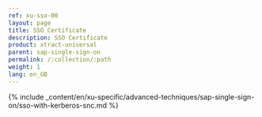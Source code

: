 ```yaml
---
ref: xu-sso-00
layout: page
title: SSO Certificate
description: SSO Certificate
product: xtract-universal
parent: sap-single-sign-on
permalink: /:collection/:path
weight: 1
lang: en_GB
---
```



{% include _content/en/xu-specific/advanced-techniques/sap-single-sign-on/sso-with-kerberos-snc.md %}